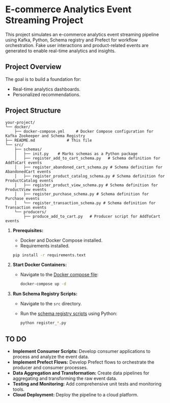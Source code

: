 # E-commerce Analytics Event Streaming Project

This project simulates an e-commerce analytics event streaming pipeline using Kafka, Python, Schema registry and Prefect for workflow orchestration.
Fake user interactions and product-related events are generated to enable real-time analytics and insights.

## Project Overview

The goal is to build a foundation for:

* Real-time analytics dashboards.
* Personalized recommendations.

## Project Structure

```
your-project/
└── docker/
    ├── docker-compose.yml     # Docker Compose configuration for Kafka Zookeeper and Schema Registry
├── README.md              # This file
└── src/
    ├── schemas/
    │   ├── init.py    # Marks schemas as a Python package
    │   ├── register_add_to_cart_schema.py   # Schema definition for AddToCart events
    │   ├── register_abandoned_cart_schema.py # Schema definition for AbandonedCart events
    │   ├── register_product_catalog_schema.py # Schema definition for ProductCatalog events
    │   ├── register_product_view_schema.py # Schema definition for ProductView events
    │   ├── register_purchase_schema.py # Schema definition for Purchase events
    │   └── register_transaction_schema.py # Schema definition for Transaction events
    └── producers/
        ├── produce_add_to_cart.py   # Producer script for AddToCart events

```

1.  **Prerequisites:**
    * Docker and Docker Compose installed.
    * Requirements installed.
    ```bash
    pip install -r requirements.text
    ```

2.  **Start Docker Containers:**
    * Navigate to the [Docker compose file](./docker/docker-compose.yml):

        ```bash
        docker-compose up -d
        ```

3.  **Run Schema Registry Scripts:**
    * Navigate to the `src` directory.
    * Run the [schema registry scripts](./src/schemas/) using Python:

        ```bash
        python register_*.py
        ```
## TO DO

* **Implement Consumer Scripts:** Develop consumer applications to process and analyze the event data.
* **Implement Prefect Flows:** Develop Prefect flows to orchestrate the producer and consumer processes.
* **Data Aggregation and Transformation:** Create data pipelines for aggregating and transforming the raw event data.
* **Testing and Monitoring:** Add comprehensive unit tests and monitoring tools.
* **Cloud Deployment:** Deploy the pipeline to a cloud platform.


